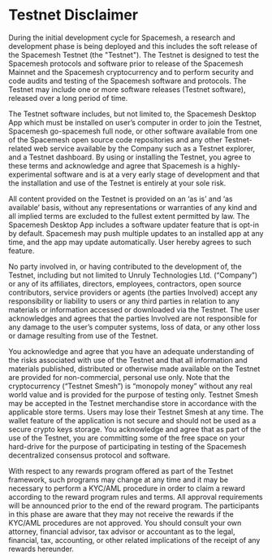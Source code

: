 # Testnet Disclaimer

During the initial development cycle for Spacemesh, a research and development phase is being deployed and this includes the soft release of the Spacemesh Testnet (the "Testnet"). The Testnet is designed to test the Spacemesh protocols and software prior to release of the Spacemesh Mainnet and the Spacemesh cryptocurrency and to perform security and code audits and testing of the Spacemesh software and protocols. The Testnet may include one or more software releases (Testnet software), released over a long period of time.

The Testnet software includes, but not limited to, the Spacemesh Desktop App which must be installed on user’s computer in order to join the Testnet, Spacemesh go-spacemesh full node, or other software available from one of the Spacemesh open source code repositories and any other Testnet-related web service available by the Company such as a Testnet explorer, and a Testnet dashboard. By using or installing the Testnet, you agree to these terms and acknowledge and agree that Spacemesh is a highly-experimental software and is at a very early stage of development and that the installation and use of the Testnet is entirely at your sole risk.

All content provided on the Testnet is provided on an ‘as is’ and ‘as available’ basis, without any representations or warranties of any kind and all implied terms are excluded to the fullest extent permitted by law. The Spacemesh Desktop App includes a software updater feature that is opt-in by default. Spacemesh may push multiple updates to an installed app at any time, and the app may update automatically. User hereby agrees to such feature.

No party involved in, or having contributed to the development of, the Testnet, including but not limited to Unruly Technologies Ltd. (“Company”) or any of its affiliates, directors, employees, contractors, open source contributors, service providers or agents (the parties Involved) accept any responsibility or liability to users or any third parties in relation to any materials or information accessed or downloaded via the Testnet. The user acknowledges and agrees that the parties Involved are not responsible for any damage to the user’s computer systems, loss of data, or any other loss or damage resulting from use of the Testnet.

You acknowledge and agree that you have an adequate understanding of the risks associated with use of the Testnet and that all information and materials published, distributed or otherwise made available on the Testnet are provided for non-commercial, personal use only. Note that the cryptocurrency (“Testnet Smesh”) is “monopoly money” without any real world value and is provided for the purpose of testing only. Testnet Smesh may be accepted in the Testnet merchandise store in accordance with the applicable store terms. Users may lose their Testnet Smesh at any time. The wallet feature of the application is not secure and should not be used as a secure crypto keys storage. You acknowledge and agree that as part of the use of the Testnet, you are committing some of the free space on your hard-drive for the purpose of participating in testing of the Spacemesh decentralized consensus protocol and software.

With respect to any rewards program offered as part of the Testnet framework, such programs may change at any time and it may be necessary to perform a KYC/AML procedure in order to claim a reward according to the reward program rules and terms. All approval requirements will be announced prior to the end of the reward program. The participants in this phase are aware that they may not receive the rewards if the KYC/AML procedures are not approved. You should consult your own attorney, financial advisor, tax advisor or accountant as to the legal, financial, tax, accounting, or other related implications of the receipt of any rewards hereunder.

